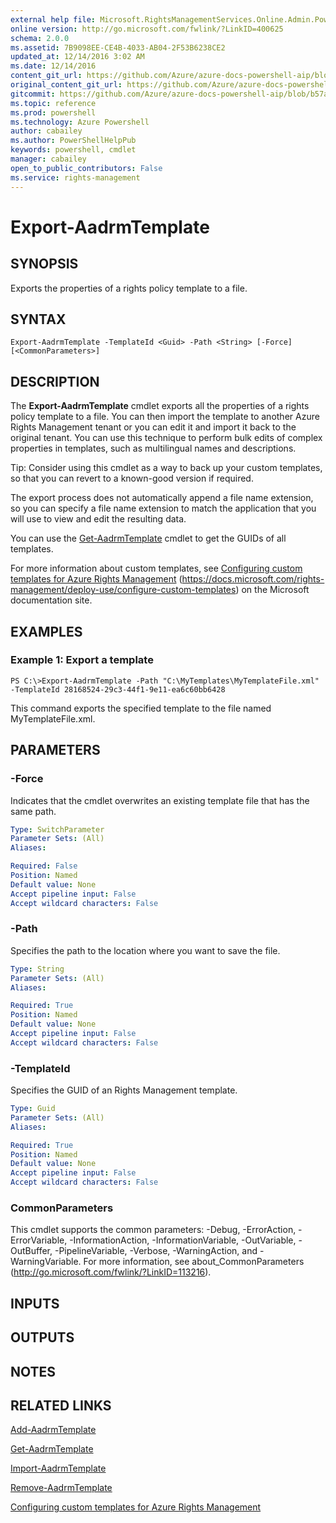 ```yaml
---
external help file: Microsoft.RightsManagementServices.Online.Admin.PowerShell.dll-Help.xml
online version: http://go.microsoft.com/fwlink/?LinkID=400625
schema: 2.0.0
ms.assetid: 7B9098EE-CE4B-4033-AB04-2F53B6238CE2
updated_at: 12/14/2016 3:02 AM
ms.date: 12/14/2016
content_git_url: https://github.com/Azure/azure-docs-powershell-aip/blob/live/Azure%20Information%20Protection/AADRM/vlatest/Export-AadrmTemplate.md
original_content_git_url: https://github.com/Azure/azure-docs-powershell-aip/blob/live/Azure%20Information%20Protection/AADRM/vlatest/Export-AadrmTemplate.md
gitcommit: https://github.com/Azure/azure-docs-powershell-aip/blob/b57abf5e3bc09ecdcab451d90da166a10219742f/Azure%20Information%20Protection/AADRM/vlatest/Export-AadrmTemplate.md
ms.topic: reference
ms.prod: powershell
ms.technology: Azure Powershell
author: cabailey
ms.author: PowerShellHelpPub
keywords: powershell, cmdlet
manager: cabailey
open_to_public_contributors: False
ms.service: rights-management
---
```


# Export-AadrmTemplate

## SYNOPSIS
Exports the properties of a rights policy template to a file.

## SYNTAX

```
Export-AadrmTemplate -TemplateId <Guid> -Path <String> [-Force] [<CommonParameters>]
```

## DESCRIPTION
The **Export-AadrmTemplate** cmdlet exports all the properties of a rights policy template to a file.
You can then import the template to another Azure Rights Management tenant or you can edit it and import it back to the original tenant.
You can use this technique to perform bulk edits of complex properties in templates, such as multilingual names and descriptions.

Tip: Consider using this cmdlet as a way to back up your custom templates, so that you can revert to a known-good version if required.

The export process does not automatically append a file name extension, so you can specify a file name extension to match the application that you will use to view and edit the resulting data.

You can use the [Get-AadrmTemplate](./Get-AadrmTemplate.md) cmdlet to get the GUIDs of all templates.

For more information about custom templates, see [Configuring custom templates for Azure Rights Management](https://docs.microsoft.com/rights-management/deploy-use/configure-custom-templates) (https://docs.microsoft.com/rights-management/deploy-use/configure-custom-templates) on the Microsoft documentation site.

## EXAMPLES

### Example 1: Export a template
```
PS C:\>Export-AadrmTemplate -Path "C:\MyTemplates\MyTemplateFile.xml" -TemplateId 28168524-29c3-44f1-9e11-ea6c60bb6428
```

This command exports the specified template to the file named MyTemplateFile.xml.

## PARAMETERS

### -Force
Indicates that the cmdlet overwrites an existing template file that has the same path.

```yaml
Type: SwitchParameter
Parameter Sets: (All)
Aliases:

Required: False
Position: Named
Default value: None
Accept pipeline input: False
Accept wildcard characters: False
```

### -Path
Specifies the path to the location where you want to save the file.

```yaml
Type: String
Parameter Sets: (All)
Aliases:

Required: True
Position: Named
Default value: None
Accept pipeline input: False
Accept wildcard characters: False
```

### -TemplateId
Specifies the GUID of an Rights Management template.

```yaml
Type: Guid
Parameter Sets: (All)
Aliases:

Required: True
Position: Named
Default value: None
Accept pipeline input: False
Accept wildcard characters: False
```

### CommonParameters
This cmdlet supports the common parameters: -Debug, -ErrorAction, -ErrorVariable, -InformationAction, -InformationVariable, -OutVariable, -OutBuffer, -PipelineVariable, -Verbose, -WarningAction, and -WarningVariable. For more information, see about_CommonParameters (http://go.microsoft.com/fwlink/?LinkID=113216).

## INPUTS

## OUTPUTS

## NOTES

## RELATED LINKS

[Add-AadrmTemplate](xref:AADRM/vlatest/Add-AadrmTemplate.md)

[Get-AadrmTemplate](xref:AADRM/vlatest/Get-AadrmTemplate.md)

[Import-AadrmTemplate](xref:AADRM/vlatest/Import-AadrmTemplate.md)

[Remove-AadrmTemplate](xref:AADRM/vlatest/Remove-AadrmTemplate.md)

[Configuring custom templates for Azure Rights Management](https://docs.microsoft.com/rights-management/deploy-use/configure-custom-templates)
